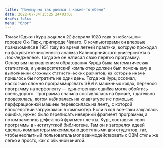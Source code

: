 ```yaml
---
title: "Почему мы так рвемся в какие-то ебеня"
date: 2022-07-04T15:25:24+03:00
draft: false
menu: "блог"
---
```


Томас Юджин Курц родился 22 февраля 1928 года в небольшом городке Ок-Парк, пригороде Чикаго. С компьютерами он впервые познакомился в 1951 году во время летней практики, которую проходил на факультете численного анализа Калифорнийского университета в Лос-Анджелесе. Тогда же он написал свою первую программу. Основным направлением образования Курца была математическая статистика, и университетский компьютер должен был помочь ему в выполнении сложных статистических расчетов, на которые иначе пришлось бы потратить не один день. Тогда же Курц осознал, насколько сложно программировать ЭВМ в машинных кодах, перенося программу на перфоленту — единственная ошибка могла обойтись очень дорого. Программа сначала составлялась на бумаге, тщательно проверялась, потом набиралась на клавиатуре и с помощью перфорационной машины переносилась на ленту, с которой впоследствии загружалась в компьютер. Если в код все-таки закралась ошибка, нужно было переписать неверный фрагмент программы, а потом заменить дефектный фрагмент ленты. Курц составлял свои программы в институтской библиотеке. Там он и загорелся идеей сделать компьютеры максимально доступными для студентов, так, чтобы неопытный пользователь мог взаимодействовать с ЭВМ столь же легко и просто, как с обычной книгой.
